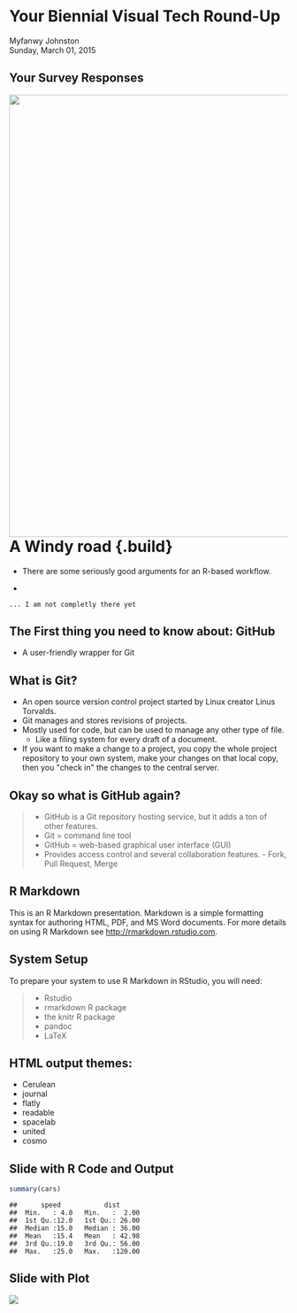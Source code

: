# Your Biennial Visual Tech Round-Up
Myfanwy Johnston  
Sunday, March 01, 2015  
## Your Survey Responses

<img src = "http://i.imgur.com/qM4s4rC.jpg" height=800 align="right">


# A Windy road {.build}


* There are some seriously good arguments for an R-based workflow.

* 

    ... I am not completly there yet

## The First thing you need to know about: GitHub

* A user-friendly wrapper for Git

## What is Git?

* An open source version control project started by Linux creator Linus Torvalds.
* Git manages and stores revisions of projects.
* Mostly used for code, but can be used to manage any other type of file.
    - Like a filing system for every draft of a document.
* If you want to make a change to a project, you copy the whole project repository to your own system,
  make your changes on that local copy, then you "check in" the changes to the central server.
  
## Okay so what is GitHub again?

>- GitHub is a Git repository hosting service, but it adds a ton of other features.
>- Git = command line tool
>- GitHub = web-based graphical user interface (GUI)
>- Provides access control and several collaboration features.
    - Fork, Pull Request, Merge


## R Markdown

This is an R Markdown presentation. Markdown is a simple formatting syntax for authoring HTML, PDF, and MS Word documents. For more details on using R Markdown see <http://rmarkdown.rstudio.com>.

## System Setup

To prepare your system to use R Markdown in RStudio, you will need:

 >- Rstudio
  >- rmarkdown R package
  >- the knitr R package
  >- pandoc
 >- LaTeX

## HTML output themes:

- Cerulean
- journal
- flatly
- readable
- spacelab
- united
- cosmo

## Slide with R Code and Output


```r
summary(cars)
```

```
##      speed           dist       
##  Min.   : 4.0   Min.   :  2.00  
##  1st Qu.:12.0   1st Qu.: 26.00  
##  Median :15.0   Median : 36.00  
##  Mean   :15.4   Mean   : 42.98  
##  3rd Qu.:19.0   3rd Qu.: 56.00  
##  Max.   :25.0   Max.   :120.00
```

## Slide with Plot

![](PresentationSlides_files/figure-html/unnamed-chunk-2-1.png) 

